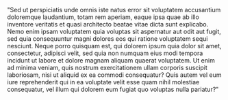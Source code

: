 "Sed ut perspiciatis unde omnis iste natus error sit voluptatem
accusantium doloremque laudantium, totam rem aperiam, eaque ipsa
quae ab illo inventore veritatis et quasi architecto beatae 
vitae dicta sunt explicabo. Nemo enim ipsam voluptatem quia 
voluptas sit aspernatur aut odit aut fugit, sed quia consequuntur 
magni dolores eos qui ratione voluptatem sequi nesciunt. Neque porro
quisquam est, qui dolorem ipsum quia dolor sit amet, consectetur,
adipisci velit, sed quia non numquam eius modi tempora incidunt 
ut labore et dolore magnam aliquam quaerat voluptatem. Ut enim ad 
minima veniam, quis nostrum exercitationem ullam corporis suscipit
laboriosam, nisi ut aliquid ex ea commodi consequatur? Quis autem
vel eum iure reprehenderit qui in ea voluptate velit esse quam
nihil molestiae consequatur, vel illum qui dolorem eum fugiat
quo voluptas nulla pariatur?"


